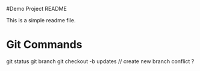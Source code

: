 #Demo Project README

This is a simple readme file.

# Git Commands
git status
git branch
git checkout -b updates // create new branch conflict ?
